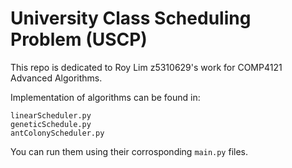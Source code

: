 # University Class Scheduling Problem (USCP)

This repo is dedicated to Roy Lim z5310629's work for COMP4121 Advanced Algorithms.

Implementation of algorithms can be found in:
```shell
linearScheduler.py
geneticSchedule.py
antColonyScheduler.py
```

You can run them using their corrosponding `main.py` files.


